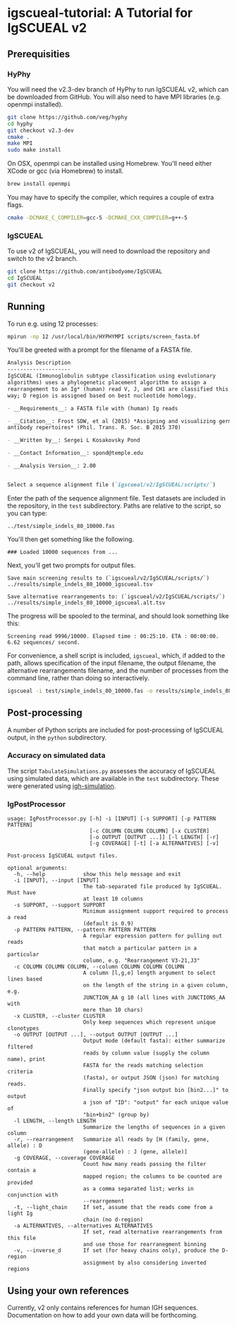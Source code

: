 # igscueal-tutorial: A Tutorial for IgSCUEAL v2

## Prerequisities

### HyPhy

You will need the v2.3-dev branch of HyPhy to run IgSCUEAL v2, which can be downloaded from GitHub. You will also need to have MPI libraries (e.g. openmpi installed).

```bash
git clone https://github.com/veg/hyphy
cd hyphy
git checkout v2.3-dev
cmake .
make MPI
sudo make install
```

On OSX, openmpi can be installed using Homebrew. You'll need either XCode or gcc (via Homebrew) to install.

```bash
brew install openmpi
```

You may have to specify the compiler, which requires a couple of extra flags.

```bash
cmake -DCMAKE_C_COMPILER=gcc-5 -DCMAKE_CXX_COMPILER=g++-5
```

### IgSCUEAL

To use v2 of IgSCUEAL, you will need to download the repository and switch to the v2 branch.

```bash
git clone https://github.com/antibodyome/IgSCUEAL
cd IgSCUEAL
git checkout v2
```

## Running

To run e.g. using 12 processes:

```bash
mpirun -np 12 /usr/local/bin/HYPHYMPI scripts/screen_fasta.bf
```

You'll be greeted with a prompt for the filename of a FASTA file.

```markdown
Analysis Description
--------------------
IgSCUEAL (Immunoglobulin subtype classification using evolutionary
algorithms) uses a phylogenetic placement algorithm to assign a
rearrangement to an Ig* (human) read V, J, and CH1 are classified this
way; D region is assigned based on best nucleotide homology.

- __Requirements__: a FASTA file with (human) Ig reads

- __Citation__: Frost SDW, et al (2015) *Assigning and visualizing germline genes in
antibody repertoires* (Phil. Trans. R. Soc. B 2015 370)

- __Written by__: Sergei L Kosakovsky Pond

- __Contact Information__: spond@temple.edu

- __Analysis Version__: 2.00


Select a sequence alignment file (`igscueal/v2/IgSCUEAL/scripts/`)
```

Enter the path of the sequence alignment file. Test datasets are included in the repository, in the `test` subdirectory. Paths are relative to the script, so you can type:

```
../test/simple_indels_80_10000.fas
```

You'll then get something like the following.

```
### Loaded 10000 sequences from ...
```

Next, you'll get two prompts for output files.

```
Save main screening results to (`igscueal/v2/IgSCUEAL/scripts/`) ../results/simple_indels_80_10000_igscueal.tsv
```

```
Save alternative rearrangements to: (`igscueal/v2/IgSCUEAL/scripts/`) ../results/simple_indels_80_10000_igscueal.alt.tsv
```

The progress will be spooled to the terminal, and should look something like this:

```
Screening read 9996/10000. Elapsed time : 00:25:10. ETA : 00:00:00.  6.62 sequences/ second.
```

For convenience, a shell script is included, `igscueal`, which, if added to the path, allows specification of the input filename, the output filename, the alternative rearrangements filename, and the number of processes from the command line, rather than doing so interactively.

```bash
igscueal -i test/simple_indels_80_10000.fas -o results/simple_indels_80_10000_igscueal.tsv -r results/simple_indels_80_10000_igscueal.alt.tsv -p 12
```

## Post-processing

A number of Python scripts are included for post-processing of IgSCUEAL output, in the `python` subdirectory.

### Accuracy on simulated data

The script `TabulateSimulations.py` assesses the accuracy of IgSCUEAL using simulated data, which are available in the `test` subdirectory. These were generated using [igh-simulation](https://github.com/antibodyome/igh-simulation).

### IgPostProcessor

```
usage: IgPostProcessor.py [-h] -i [INPUT] [-s SUPPORT] [-p PATTERN PATTERN]
                          [-c COLUMN COLUMN COLUMN] [-x CLUSTER]
                          [-o OUTPUT [OUTPUT ...]] [-l LENGTH] [-r]
                          [-g COVERAGE] [-t] [-a ALTERNATIVES] [-v]

Post-process IgSCUEAL output files.

optional arguments:
  -h, --help            show this help message and exit
  -i [INPUT], --input [INPUT]
                        The tab-separated file produced by IgSCUEAL. Must have
                        at least 10 columns
  -s SUPPORT, --support SUPPORT
                        Minimum assignment support required to process a read
                        (default is 0.9)
  -p PATTERN PATTERN, --pattern PATTERN PATTERN
                        A regular expression pattern for pulling out reads
                        that match a particular pattern in a particular
                        column, e.g. "Rearrangement V3-21,J3"
  -c COLUMN COLUMN COLUMN, --column COLUMN COLUMN COLUMN
                        A column [l,g,e] length argument to select lines based
                        on the length of the string in a given column, e.g.
                        JUNCTION_AA g 10 (all lines with JUNCTIONS_AA with
                        more than 10 chars)
  -x CLUSTER, --cluster CLUSTER
                        Only keep sequences which represent unique clonotypes
  -o OUTPUT [OUTPUT ...], --output OUTPUT [OUTPUT ...]
                        Output mode (default fasta): either summarize filtered
                        reads by column value (supply the column name), print
                        FASTA for the reads matching selection criteria
                        (fasta), or output JSON (json) for matching reads.
                        Finally specify "json output bin [bin2...]" to output
                        a json of "ID": "output" for each unique value of
                        "bin+bin2" (group by)
  -l LENGTH, --length LENGTH
                        Summarize the lengths of sequences in a given column
  -r, --rearrangement   Summarize all reads by [H (family, gene, allele) : D
                        (gene-allele) : J (gene, allele)]
  -g COVERAGE, --coverage COVERAGE
                        Count how many reads passing the filter contain a
                        mapped region; the columns to be counted are provided
                        as a comma separated list; works in conjunction with
                        --rearrgement
  -t, --light_chain     If set, assume that the reads come from a light Ig
                        chain (no d-region)
  -a ALTERNATIVES, --alternatives ALTERNATIVES
                        If set, read alternative rearrangements from this file
                        and use those for rearranegment binning
  -v, --inverse_d       If set (for heavy chains only), produce the D-region
                        assignment by also considering inverted regions
```


## Using your own references

Currently, v2 only contains references for human IGH sequences. Documentation on how to add your own data will be forthcoming.
